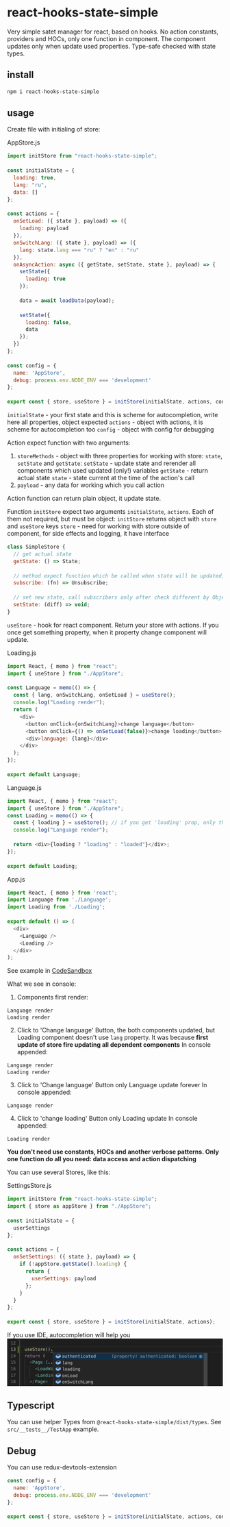 # react-hooks-state-simple

Very simple satet manager for react, based on hooks. No action constants, providers and HOCs, only one function in component. The component updates only when update used properties. Type-safe checked with state types.

## install

```bash
npm i react-hooks-state-simple
```

## usage

Create file with initialing of store:

AppStore.js

```js
import initStore from "react-hooks-state-simple";

const initialState = {
  loading: true,
  lang: "ru",
  data: []
};

const actions = {
  onSetLoad: ({ state }, payload) => ({
    loading: payload
  }),
  onSwitchLang: ({ state }, payload) => ({
    lang: state.lang === "ru" ? "en" : "ru"
  }),
  onAsyncAction: async ({ getState, setState, state }, payload) => {
    setState({
      loading: true
    });

    data = await loadData(payload);

    setState({
      loading: false,
      data
    });
  })
};

const config = {
  name: 'AppStore',
  debug: process.env.NODE_ENV === 'development'
};

export const { store, useStore } = initStore(initialState, actions, config);
```

`initialState` - your first state and this is scheme for autocompletion, write here all properties, object expected
`actions` - object with actions, it is scheme for autocompletion too
`config` - object with config for debugging

Action expect function with two arguments:

1) `storeMethods` - object with three properties for working with store: `state`, `setState` and `getState`:
  `setState` - update state and rerender all components which used updated (only!) variables
  `getState` - return actual state
  `state` - state current at the time of the action's call 
2) `payload` - any data for working which you call action

Action function can return plain object, it update state.

Function `initStore` expect two arguments `initialState`, `actions`. Each of them not required, but must be object:
`initStore` returns object with `store` and `useStore` keys
`store` - need for working with store outside of component, for side effects and logging, it have interface

```js
class SimpleStore {
  // get actual state
  getState: () => State;

  // method expect function which be called when state will be updated, return unsubscribe callback
  subscribe: (fn) => Unsubscribe;

  // set new state, call subscribers only after check different by Object.is algorithm
  setState: (diff) => void;
}
```

`useStore` - hook for react component. Return your store with actions. If you once get something property, when it property change component will update.

Loading.js
```js
import React, { memo } from "react";
import { useStore } from "./AppStore";

const Language = memo(() => {
  const { lang, onSwitchLang, onSetLoad } = useStore();
  console.log("Loading render");
  return (
    <div>
      <button onClick={onSwitchLang}>change language</button>
      <button onClick={() => onSetLoad(false)}>change loading</button>
      <div>language: {lang}</div>
    </div>
  );
});

export default Language;
```

Language.js
```js
import React, { memo } from "react";
import { useStore } from "./AppStore";
const Loading = memo(() => {
  const { loading } = useStore(); // if you get 'loading' prop, only this prop will update component
  console.log("Language render");

  return <div>{loading ? "loading" : "loaded"}</div>;
});

export default Loading;
```

App.js
```js
import React, { memo } from 'react';
import Language from './Language';
import Loading from './Loading';

export default () => (
  <div>
    <Language />
    <Loading />
  </div>
);
```

See example in [CodeSandbox](https://codesandbox.io/embed/9lp0nl39op)

What we see in console:
1) Components first render:
```
Language render 
Loading render 
```

2) Click to 'Change language' Button, the both components updated, but Loading component doesn't use `lang` property. It was because **first update of store fire updating all dependent components**
In console appended:
```
Language render
Loading render
```

3) Click to 'Change language' Button only Language update forever
In console appended:
```
Language render 
```

4) Click to 'change loading' Button only Loading update
In console appended:
```
Loading render 
```

**You don't need use constants, HOCs and another verbose patterns. Only one function do all you need: data access and action dispatching**

You can use several Stores, like this:

SettingsStore.js
```js
import initStore from "react-hooks-state-simple";
import { store as appStore } from "./AppStore";

const initialState = {
  userSettings
};

const actions = {
  onSetSettings: ({ state }, payload) => {
    if (!appStore.getState().loading) {
      return {
        userSettings: payload
      };
    }
  }
};

export const { store, useStore } = initStore(initialState, actions);
```

If you use IDE, autocompletion will help you ![autocompletion](images/autocompletion.png?raw=true "autocompletion")

## Typescript

You can use helper Types from `@react-hooks-state-simple/dist/types`. See `src/__tests__/TestApp` example.

## Debug

You can use redux-devtools-extension

```js
const config = {
  name: 'AppStore',
  debug: process.env.NODE_ENV === 'development'
};

export const { store, useStore } = initStore(initialState, actions, config);
```


